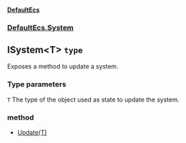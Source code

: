 #### [DefaultEcs](./DefaultEcs.md 'DefaultEcs')
### [DefaultEcs.System](./DefaultEcs.md#DefaultEcs-System 'DefaultEcs.System')
## ISystem&lt;T&gt; `type`
Exposes a method to update a system.
### Type parameters

<a name='DefaultEcs-System-ISystem-T--T'></a>
`T`
The type of the object used as state to update the system.
### method
- [Update(T)](./DefaultEcs-System-ISystem-T--Update(T).md 'DefaultEcs.System.ISystem&lt;T&gt;.Update(T)')
